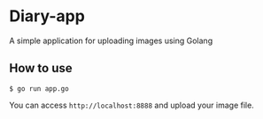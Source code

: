 # Diary-app
A simple application for uploading images using Golang

## How to use

```
$ go run app.go
```

You can access `http://localhost:8888` and upload your image file.
